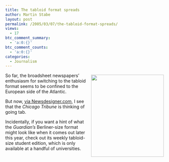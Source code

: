 ```yaml
---
title: The tabloid format spreads
author: Martin Stabe
layout: post
permalink: /2005/03/07/the-tabloid-format-spreads/
views:
  - 17
btc_comment_summary:
  - 'a:0:{}'
btc_comment_counts:
  - 'a:0:{}'
categories:
  - Journalism
---
```

<a href="http://www.martinstabe.com/blog/guardianstudent/guardianstudent.php" onclick="window.open('http://www.martinstabe.com/blog/guardianstudent/guardianstudent.php','popup','width=462,height=522,scrollbars=no,resizable=no,toolbar=no,directories=no,location=no,menubar=no,status=no,left=0,top=0'); return false"><img src="http://www.martinstabe.com/blog/guardianstudent/guardianstudent-thumb.jpg" width="231" height="261" border="0" align="right" vspace="6" /></a>So far, the broadsheet newspapers&rsquo; enthusiasm for switching to the tabloid format seems to be confined to the European side of the Atlantic.

But now, [via Newsdesigner.com][1], I see that the *Chicago Tribune* is thinking of going tab.

Incidentally, if you want a hint of what the *Guardian&rsquo;s* Berliner-size format might look like when it comes out later this year, check out its weekly tabloid-size student edition, which is only available at a handful of universities.

 [1]: http://www.newsdesigner.com/archives/000455.php "Newsdesigner.com"